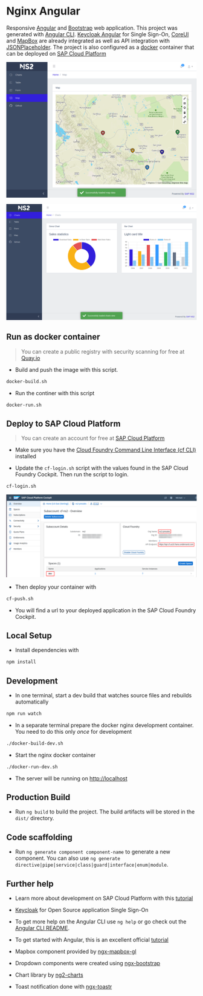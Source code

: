 # Nginx Angular

Responsive [Angular](https://angular.io/) and [Bootstrap](https://getbootstrap.com/) web application. This project was generated with [Angular CLI](https://github.com/angular/angular-cli). [Keycloak Angular](https://github.com/mauriciovigolo/keycloak-angular) for Single Sign-On, [CoreUI](https://coreui.io/docs/getting-started/introduction/) and [MapBox](https://www.mapbox.com) are already integrated as well as API integration with [JSONPlaceholder](https://jsonplaceholder.typicode.com/). The project is also configured as a [docker](https://docs.docker.com/install/) container that can be deployed on [SAP Cloud Platform](https://www.sap.com/products/cloud-platform.html)

![image.png](screenshots/screenshot1.png)

![image.png](screenshots/screenshot2.png)

## Run as docker container

>You can create a public registry with security scanning for free at [Quay.io](https://quay.io)

* Build and push the image with this script.
```bash
docker-build.sh
```

* Run the continer with this script
```bash
docker-run.sh
```

## Deploy to SAP Cloud Platform

>You can create an account for free at [SAP Cloud Platform](https://www.sap.com/products/cloud-platform.html)

* Make sure you have the [Cloud Foundry Command Line Interface (cf CLI)](https://docs.cloudfoundry.org/cf-cli/) installed

* Update the `cf-login.sh` script with the values found in the SAP Cloud Foundry Cockpit. Then run the script to login.

```bash
cf-login.sh
```

![image.png](screenshots/cf-cockpit.png)

* Then deploy your container with

```bash
cf-push.sh
```
* You will find a url to your deployed application in the SAP Cloud Foundry Cockpit.


## Local Setup

* Install dependencies with
```bash
npm install
```

## Development

* In one terminal, start a dev build that watches source files and rebuilds automatically

```bash
npm run watch
```

* In a separate terminal prepare the docker nginx development container. You need to do this only *once* for development

```bash
./docker-build-dev.sh
```

* Start the nginx docker container

```bash
./docker-run-dev.sh
```
* The server will be running on [http://localhost](http://localhost)

## Production Build

* Run `ng build` to build the project. The build artifacts will be stored in the `dist/` directory.

## Code scaffolding

* Run `ng generate component component-name` to generate a new component. You can also use `ng generate directive|pipe|service|class|guard|interface|enum|module`.

## Further help

* Learn more about development on SAP Cloud Platform with this [tutorial](https://developers.sap.com/mission.scp-1-start-developing.html)

* [Keycloak](https://www.keycloak.org/) for Open Source application Single Sign-On

* To get more help on the Angular CLI use `ng help` or go check out the [Angular CLI README](https://github.com/angular/angular-cli/blob/master/README.md).

* To get started with Angular, this is an excellent official [tutorial](https://angular.io/tutorial)

* Mapbox component provided by [ngx-mapbox-gl](https://github.com/Wykks/ngx-mapbox-gl)

* Dropdown components were created using [ngx-bootstrap](https://github.com/valor-software/ngx-bootstrap)

* Chart library by [ng2-charts](https://valor-software.com/ng2-charts/)

* Toast notification done with [ngx-toastr](https://github.com/scttcper/ngx-toastr)
